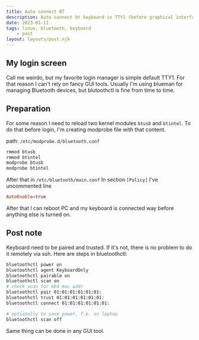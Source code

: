```yaml
---
title: Auto connect BT
description: Auto connect bt keyboard in TTY1 (before graphical interface)
date: 2023-01-11
tags: linux, bluetooth, keyboard
    - post
layout: layouts/post.njk
---
```


## My login screen

Call me weirdo, but my favorite login manager is simple default TTY1. For that reason I can't rely on fancy GUI tools. Usually I'm using blueman for managing Bluetooth devices, but blutoothctl is fine from time to time.

## Preparation

For some reason I need to reload two kernel modules `btusb` and `btintel`. To do that before login, I'm creating modprobe file with that content.

path: `/etc/modprobe.d/bluetooth.conf`

```sh
rmmod btusb
rmmod btintel
modprobe btusb
modprobe btintel
```

After that in `/etc/bluetooth/main.conf` In section `[Policy]` I've uncommented line

```toml
AutoEnable=true
```

After that I can reboot PC and my keyboard is connected way before anything else is turned on.

## Post note

Keyboard need to be paired and trusted. If it's not, there is no problem to do it remotely via ssh. Here are steps in bluetoothctl:

```sh
bluetoothctl power on
bluetoothctl agent KeyboardOnly
bluetoothctl pairable on
bluetoothctl scan on
# check scan for kbd mac addr
bluetoothctl pair 01:01:01:01:01:01:
bluetoothctl trust 01:01:01:01:01:01:
bluetoothctl connect 01:01:01:01:01:01:

# optionally to save power, f.e. on laptop
bluetoothctl scan off
```

Same thing can be done in any GUI tool.
